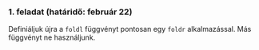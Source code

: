 
### 1. feladat (határidő: február 22)

Definiáljuk újra a `foldl` függvényt pontosan egy `foldr` alkalmazással. Más függvényt ne használjunk.
